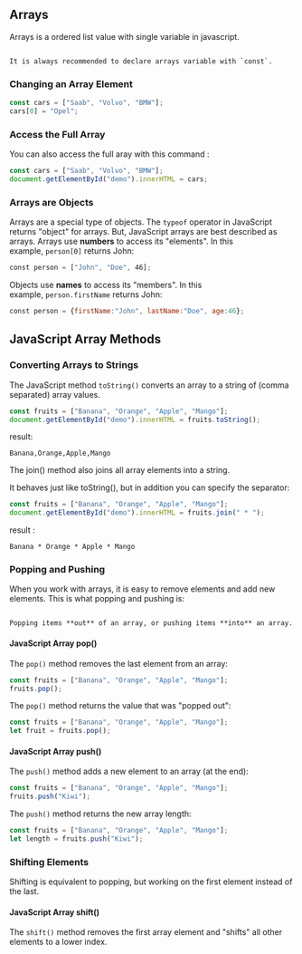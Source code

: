 ## Arrays
Arrays is a ordered list value with single variable in javascript. 
```ad-tip

It is always recommended to declare arrays variable with `const`.
```
### Changing an Array Element
```js
const cars = ["Saab", "Volvo", "BMW"];
cars[0] = "Opel";
```
### Access the Full Array
You can also access the full aray with this command :
```js
const cars = ["Saab", "Volvo", "BMW"];
document.getElementById("demo").innerHTML = cars;
```
### Arrays are Objects
Arrays are a special type of objects. The `typeof` operator in JavaScript returns "object" for arrays. But, JavaScript arrays are best described as arrays. Arrays use **numbers** to access its "elements". In this example, `person[0]` returns John:
```js
const person = ["John", "Doe", 46];
```
Objects use **names** to access its "members". In this example, `person.firstName` returns John:
```js
const person = {firstName:"John", lastName:"Doe", age:46};
```

## JavaScript Array Methods
### Converting Arrays to Strings
The JavaScript method `toString()` converts an array to a string of (comma separated) array values.
```js
const fruits = ["Banana", "Orange", "Apple", "Mango"];
document.getElementById("demo").innerHTML = fruits.toString();
```
result:
```
Banana,Orange,Apple,Mango
```
The join() method also joins all array elements into a string.

It behaves just like toString(), but in addition you can specify the separator:
```js
const fruits = ["Banana", "Orange", "Apple", "Mango"];
document.getElementById("demo").innerHTML = fruits.join(" * ");
```
result : 
```
Banana * Orange * Apple * Mango
```
### Popping and Pushing
When you work with arrays, it is easy to remove elements and add new elements. This is what popping and pushing is:
```ad-important

Popping items **out** of an array, or pushing items **into** an array.
```
#### JavaScript Array pop()
The `pop()` method removes the last element from an array:
```js
const fruits = ["Banana", "Orange", "Apple", "Mango"];
fruits.pop();
```
The `pop()` method returns the value that was "popped out":
```js
const fruits = ["Banana", "Orange", "Apple", "Mango"];
let fruit = fruits.pop();
```
#### JavaScript Array push()
The `push()` method adds a new element to an array (at the end):
```js
const fruits = ["Banana", "Orange", "Apple", "Mango"];
fruits.push("Kiwi");
```
The `push()` method returns the new array length:
```js
const fruits = ["Banana", "Orange", "Apple", "Mango"];
let length = fruits.push("Kiwi");
```

### Shifting Elements
Shifting is equivalent to popping, but working on the first element instead of the last.
#### JavaScript Array shift()
The `shift()` method removes the first array element and "shifts" all other elements to a lower index.
```js

```

